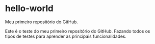 # hello-world
Meu primeiro repositório do GitHub.

Este é o teste do meu primeiro repositório do GitHub. Fazando todos os tipos de testes para aprender as principais funcionalidades.
